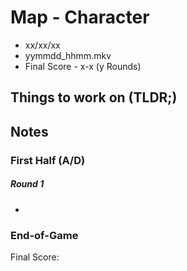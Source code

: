 # Map - Character
- xx/xx/xx
- yymmdd_hhmm.mkv
- Final Score - x-x (y Rounds)

## Things to work on (TLDR;)

## Notes
### First Half (A/D)
##### Round 1
- 

### End-of-Game
Final Score: 
